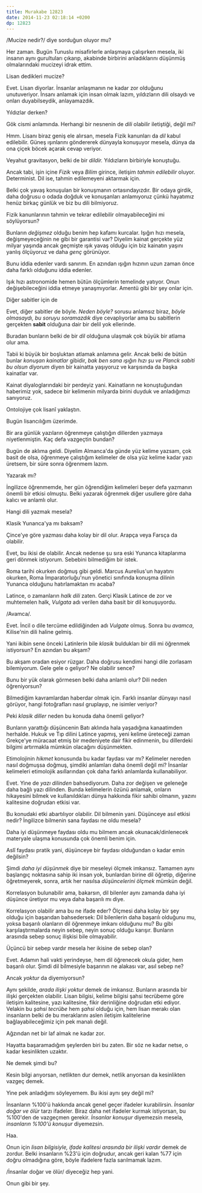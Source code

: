 ```yaml
---
title: Murakabe 12823
date: 2014-11-23 02:18:14 +0200
dp: 12823
---
```


/Mucize nedir?/ diye sorduğun oluyor mu?

Her zaman. Bugün Tunuslu misafirlerle anlaşmaya çalışırken mesela, iki
insanın aynı gurultuları çıkarıp, akabinde birbirini anladıklarını
düşünmüş olmalarındaki mucizeyi idrak ettim.

Lisan dedikleri mucize?

Evet. Lisan diyorlar. İnsanlar anlaşmanın ne kadar zor olduğunu
unutuveriyor. İnsanı anlamak için insan olmak lazım, yıldızların dili
olsaydı ve onları duyabilseydik, anlayamazdık.

Yıldızlar derken?

Gök cismi anlamında. Herhangi bir nesnenin de *dili* olabilir
iletiştiği, değil mi?

Hmm. Lisanı biraz geniş ele alırsan, mesela Fizik kanunları da *dil*
kabul edilebilir. Güneş ışınlarını göndererek dünyayla konuşuyor mesela,
dünya da ona çiçek böcek açarak cevap veriyor.

Veyahut gravitasyon, belki de bir *dildir.* Yıldızların birbiriyle
konuştuğu.

Ancak tabi, işin içine *Fizik* veya *Bilim* girince, iletişim *tahmin
edilebilir* oluyor. Determinist. Dil ise, tahmin edilemeyeni aktarmak
için.

Belki çok yavaş konuşulan bir konuşmanın ortasındayızdır. Bir odaya
girdik, daha doğrusu o odada doğduk ve konuşanları anlamıyoruz çünkü
hayatımız henüz birkaç günlük ve biz bu dili bilmiyoruz.

Fizik kanunlarının tahmin ve tekrar edilebilir olmayabileceğini mi
söylüyorsun?

Bunların *değişmez* olduğu benim hep kafamı kurcalar. Işığın hızı
mesela, değişmeyeceğinin ne gibi bir garantisi var? Diyelim kainat
gerçekte yüz milyar yaşında ancak geçmişte ışık yavaş olduğu için biz
kainatın yaşını yanlış ölçüyoruz ve daha *genç* görünüyor.

Bunu iddia edenler vardı sanırım. En azından ışığın hızının uzun zaman
önce daha farklı olduğunu iddia edenler.

Işık hızı astronomide hemen bütün ölçümlerin temelinde yatıyor. Onun
değişebileceğini iddia etmeye yanaşmıyorlar. Amentü gibi bir şey onlar
için.

Diğer sabitler için de

Evet, diğer sabitler de böyle. *Neden böyle?* sorusu anlamsız biraz,
*böyle olmasaydı, bu soruyu soramazdık* diye cevaplıyorlar ama bu
sabitlerin gerçekten **sabit** olduğuna dair bir delil yok ellerinde.

Buradan bunların belki de bir *dil* olduğuna ulaşmak çok büyük bir
atlama olur ama.

Tabii ki büyük bir boşluktan atlamak anlamına gelir. Ancak belki de
bütün bunlar *konuşan kainatlar* gibidir, *bak ben sana ışığın hızı şu
ve Planck sabiti bu olsun diyorum* diyen bir kainatta yaşıyoruz ve
karşısında da başka kainatlar var.

Kainat diyaloglarındaki bir perdeyiz yani. Kainatların ne konuştuğundan
haberimiz yok, sadece bir kelimenin milyarda birini duyduk ve
anladığımızı sanıyoruz.

Ontolojiye çok lisanî yaklaştın.

Bugün lisancılığım üzerimde.

Bir ara günlük yazıların öğrenmeye çalıştığın dillerden yazmaya
niyetlenmiştin. Kaç defa vazgeçtin bundan?

Bugün de aklıma geldi. Diyelim Almanca'da günde yüz kelime yazsam, çok
basit de olsa, öğrenmeye çalıştığım kelimeler de olsa yüz kelime kadar
yazı üretsem, bir süre sonra öğrenmem lazım.

Yazarak mı?

İngilizce öğrenmemde, her gün öğrendiğim kelimeleri beşer defa yazmanın
önemli bir etkisi olmuştu. Belki yazarak öğrenmek diğer usullere göre
daha kalıcı ve anlamlı olur.

Hangi dili yazmak mesela?

Klasik Yunanca'ya mı baksam?

Çince'ye göre yazması daha kolay bir dil olur. Arapça veya Farsça da
olabilir.

Evet, bu ikisi de olabilir. Ancak nedense şu sıra eski Yunanca
kitaplarıma geri dönmek istiyorum. Sebebini bilmediğim bir istek.

Roma tarihi okurken doğmuş gibi geldi. Marcus Aurelius'un hayatını
okurken, Roma İmparatorluğu'nun yönetici sınıfında konuşma dilinin
Yunanca olduğunu hatırlamaktan mı acaba?

Latince, o zamanların *halk dili* zaten. Gerçi Klasik Latince de zor ve
muhtemelen halk, *Vulgata* adı verilen daha basit bir dil konuşuyordu.

/Avamca/.

Evet. İncil o dile tercüme edildiğinden adı *Vulgate* olmuş. Sonra bu
*avamca*, Kilise'nin dili haline gelmiş.

Yani ikibin sene önceki Latinlerin bile *klasik* buldukları bir dili mi
öğrenmek istiyorsun? En azından bu akşam?

Bu akşam oradan esiyor rüzgar. Daha doğrusu kendimi hangi dile zorlasam
bilemiyorum. Gele gele o geliyor? Ne olabilir sence?

Bunu bir yük olarak görmesen belki daha anlamlı olur? Dili neden
öğreniyorsun?

Bilmediğim kavramlardan haberdar olmak için. Farklı insanlar dünyayı
nasıl görüyor, hangi fotoğrafları nasıl gruplayıp, ne isimler veriyor?

Peki *klasik diller* neden bu konuda daha önemli geliyor?

Bunların yarattığı düşüncenin Batı aklında hala yaşadığına kanaatimden
herhalde. Hukuk ve Tıp dilini Latince yapmış, yeni kelime üreteceği
zaman Grekçe'ye müracaat etmiş bir medeniyete dair fikir edinmenin, bu
dillerdeki bilgimi artırmakla mümkün olacağını düşünmekten.

Etimolojinin *hikmet* konusunda bu kadar faydası var mı? Kelimeler
nereden nasıl doğmuşsa doğmuş, şimdiki anlamları daha önemli değil mi?
İnsanlar kelimeleri etimolojik asıllarından çok daha farklı anlamlarda
kullanabiliyor.

Evet. Yine de *yazı dilinden* bahsediyorum. Daha zor değişen ve geleneğe
daha bağlı yazı dilinden. Bunda kelimelerin özünü anlamak, onların
hikayesini bilmek ve kullanıldıkları dünya hakkında fikir sahibi
olmanın, yazını kalitesine doğrudan etkisi var.

Bu konudaki etki abartılıyor olabilir. Dil bilmenin yani. Düşünceye asıl
etkisi nedir? İngilizce bilmenin sana faydası ne oldu mesela?

Daha iyi düşünmeye faydası oldu mu bilmem ancak okunacak/dinlenecek
materyale ulaşma konusunda çok önemli benim için.

Aslî faydası pratik yani, düşünceye bir faydası olduğundan o kadar emin
değilsin?

Şimdi *daha iyi düşünmek* diye bir meseleyi ölçmek imkansız. Tamamen
aynı başlangıç noktasına sahip iki insan yok, bunlardan birine dil
öğretip, diğerine öğretmeyerek, sonra, artık her nasılsa *düşüncelerini
ölçmek* mümkün değil.

Korrelasyon bulunabilir ama, bakarsın, dil bilenler aynı zamanda daha
iyi düşünce üretiyor mu veya daha başarılı mı diye.

Korrelasyon olabilir ama bu ne ifade eder? Ölçmesi daha kolay bir şey
olduğu için başarıdan bahsedersek: Dil bilenlerin daha başarılı olduğunu
mu, yoksa başarılı olanların dil öğrenmeye imkanı olduğunu mu? Bu gibi
karşılaştırmalarda neyin sebep, neyin sonuç olduğu karışır. Bunların
arasında sebep sonuç ilişkisi bile olmayabilir.

Üçüncü bir sebep vardır mesela her ikisine de sebep olan?

Evet. Adamın hali vakti yerindeyse, hem dil öğrenecek okula gider, hem
başarılı olur. Şimdi dil bilmesiyle başarının ne alakası var, asıl sebep
ne?

Ancak *yoktur* da diyemiyorsun?

Aynı şekilde, *arada ilişki yoktur* demek de imkansız. Bunların arasında
bir ilişki gerçekten olabilir. Lisan bilgisi, kelime bilgisi şahsi
tecrübeme göre iletişim kalitesine, yazı kalitesine, fikir derinliğine
doğrudan etki ediyor. Velakin bu *şahsi tecrübe* hem *şahsi* olduğu
için, hem lisan merakı olan insanların belki de bu meraklarını aslen
iletişim kalitelerine bağlayabileceğimiz için pek manalı değil.

Ağzından net bir laf almak ne kadar zor.

Hayatta başaramadığım şeylerden biri bu zaten. Bir söz ne kadar netse, o
kadar kesinlikten uzaktır.

Ne demek şimdi bu?

Kesin bilgi arıyorsan, netlikten dur demek, netlik arıyorsan da
kesinlikten vazgeç demek.

Yine pek anladığımı söyleyemem. Bu ikisi aynı şey değil mi?

İnsanların %100'ü hakkında ancak genel geçer ifadeler kurabilirsin.
*İnsanlar doğar ve ölür* tarzı ifadeler. Biraz daha net ifadeler kurmak
istiyorsan, bu %100'den de vazgeçmen gerekir. *İnsanlar konuşur*
diyemezsin mesela, *insanların %100'ü konuşur* diyemezsin.

Haa.

Onun için *lisan bilgisiyle, ifade kalitesi arasında bir ilişki vardır*
demek de zordur. Belki insanların %23'ü için doğrudur, ancak geri kalan
%77 için doğru olmadığına göre, böyle ifadelere fazla sarılmamak lazım.

/İnsanlar doğar ve ölür/ diyeceğiz hep yani.

Onun gibi bir şey.
